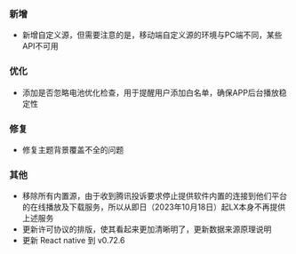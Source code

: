 ### 新增

- 新增自定义源，但需要注意的是，移动端自定义源的环境与PC端不同，某些API不可用

### 优化

- 添加是否忽略电池优化检查，用于提醒用户添加白名单，确保APP后台播放稳定性

### 修复

- 修复主题背景覆盖不全的问题

### 其他

- 移除所有内置源，由于收到腾讯投诉要求停止提供软件内置的连接到他们平台的在线播放及下载服务，所以从即日（2023年10月18日）起LX本身不再提供上述服务
- 更新许可协议的排版，使其看起来更加清晰明了，更新数据来源原理说明
- 更新 React native 到 v0.72.6

